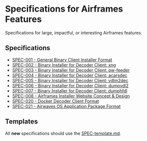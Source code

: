 # Specifications for Airframes Features
Specifications for large, impactful, or interesting Airframes features.

## Specifications

- [SPEC-001 - General Binary Client Installer Format](specs/SPEC-001-General_Binary_Client_Installer_Format.md)
- [SPEC-002 - Binary Installer for Decoder Client: xng](specs/SPEC-002-Binary_Installer_for_Decoder_Client_xng.md)
- [SPEC-003 - Binary Installer for Decoder Client: pw-feeder](specs/SPEC-003-Binary_Installer_for_Decoder_Client_pw-feeder.md)
- [SPEC-004 - Binary Installer for Decoder Client: acarsdec](specs/SPEC-004-Binary_Installer_for_Decoder_Client_acarsdec.md)
- [SPEC-005 - Binary Installer for Decoder Client: vdlm2dec](specs/SPEC-005-Binary_Installer_for_Decoder_Client_vdlm2dec.md)
- [SPEC-006 - Binary Installer for Decoder Client: dumpvdl2](specs/SPEC-006-Binary_Installer_for_Decoder_Client_dumpvdl2.md)
- [SPEC-007 - Binary Installer for Decoder Client: dumphfdl](specs/SPEC-007-Binary_Installer_for_Decoder_Client_dumphfdl.md)
- [SPEC-008 - Airframes Installer Website Concept & Design](specs/SPEC-008-Airframes_Installer_Website_Concept_&_Design.md)
- [SPEC-020 - Docker Decoder Client Format](specs/SPEC-020-Docker_Decoder_Client_Format.md)
- [SPEC-021 - Airwaves OS Application Package Format](specs/SPEC-021-Airwaves_OS_Application_Package_Format.md)

## Templates

All **new** specifications should use the [SPEC-template.md](SPEC-template.md).

